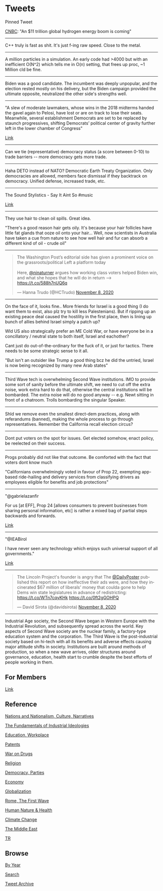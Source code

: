 # Tweets

Pinned Tweet

[CNBC](https://www.cnbc.com/2020/11/01/how-salt-caverns-may-trigger-11-trillion-hydrogen-energy-boom-.html):
"An $11 trillion global hydrogen energy boom is coming"

---

C++ truly is fast as shit. It's just f-ing raw speed. Close to the metal.

---

A million particles in a simulation. An early code had >4000 but with
an inefficient O(N^2) which tells me in O(n) setting, that frees up
proc, ~1 Million cld be fine.

---

Biden was a good candidate. The incumbent was deeply unpopular, and
the election rested mostly on his delivery, but the Biden campaign
provided the ultimate opposite, neutralized the other side's strengths
well.

---

"A slew of moderate lawmakers, whose wins in the 2018 midterms handed
the gavel again to Pelosi, have lost or are on track to lose their
seats. Meanwhile, several establishment Democrats are set to be
replaced by staunch progressives, shifting Democrats’ political center
of gravity further left in the lower chamber of Congress"

[Link](https://www.thedailybeast.com/the-house-didnt-flip-but-the-results-were-a-flop)

---

Can we tie (representative) democracy status (a score between 0-10) to
trade barriers -- more democracy gets more trade.

---

Haha DETO instead of NATO? Democratic Earth Treaty Organization. Only
democracies are allowed, members face dismissal if they backtrack on
democracy. Unified defense, increased trade, etc.

---

The Sound Stylistics - Say It Aint So \#music

[Link](https://youtu.be/iJxdjSXuOos)

---

They use hair to clean oil spills. Great idea.

"There's a good reason hair gets oily. It's because your hair follicles
have little fat glands that ooze oil onto your hair... Well, now
scientists in Australia have taken a cue from nature to see how well
hair and fur can absorb a different kind of oil - crude oil"

---

<blockquote class="twitter-tweet"><p lang="en" dir="ltr">The Washington Post’s editorial side has given a prominent voice on the grassroots/political Left a platform today<br><br>Here, ⁦<a href="https://twitter.com/ninaturner?ref_src=twsrc%5Etfw">@ninaturner</a>⁩ argues how working class voters helped Biden win, and what she hopes that he will do in return —&gt; <a href="https://t.co/588h7nUQ6q">https://t.co/588h7nUQ6q</a></p>&mdash; Hanna Trudo (@HCTrudo) <a href="https://twitter.com/HCTrudo/status/1325518585285009408?ref_src=twsrc%5Etfw">November 8, 2020</a></blockquote> <script async src="https://platform.twitter.com/widgets.js" charset="utf-8"></script>

---

On the face of it, looks fine.. More friends for Israel is a good
thing (I do want them to exist, also plz try to kill less
Palestenians). But if ripping up an existing peace deal caused the
hostility in the first place, then is lining up bunch of allies behind
Israel simply a patch up?

Wld US also strategically prefer an ME Cold War, or have everyone be
in a concillatory / neutral state to both itself, Israel and
eachother?

Cant just do out-of-the-ordinary for the fuck of it, or just for
tactics. There needs to be some strategic sense to it all.

"But isn't an outsider like Trump a good thing bcz he did the untried,
Israel is now being recognized by many new Arab states"

---

Third Wave tech is overwhelming Second Wave institutions. IMO to
provide some sort of sanity before the ultimate shift, we need to cut
off the extra noise, work extra hard to do that, otherwise the central
institutions will be bombarded. The extra noise will do no good anyway
-- e.g. Newt sitting in front of a chatroom. Trolls bombarding the
singular Speaker.

---

Shld we remove even the smallest direct-dem practices, along with
referandums (banned), making the whole process to go through
representatives. Remember the California recall election circus?

---

Dont put voters on the spot for issues. Get elected somehow, enact
policy, be reelected on their success.

---

Progs probably did not like that outcome. Be comforted with the fact
that voters dont know much

"Californians overwhelmingly voted in favour of Prop 22, exempting
app-based ride-hailing and delivery services from classifying drivers
as employees eligible for benefits and job protections"

---

"@gabrielazanfir

For us [at EFF], Prop 24 [allows consumers to prevent businesses from
sharing personal information, etc] is rather a mixed bag of partial
steps backwards and forwards.

[Link](https://mobile.twitter.com/cSchmon/status/1324057144619126791)

---

"@IEABirol

I have never seen any technology which enjoys such universal support
of all governments."

[Link](https://twitter.com/HydrogenCouncil/status/1318814969123786760)

---

<blockquote class="twitter-tweet"><p lang="en" dir="ltr">The Lincoln Project&#39;s founder is angry that The <a href="https://twitter.com/dailyposter?ref_src=twsrc%5Etfw">@DailyPoster</a> published this report on how ineffective their ads were, and how they incinerated $67 million of liberals&#39; money that coulda gone to help Dems win state legislatures in advance of redistricting: <a href="https://t.co/WTn7cqyKHk">https://t.co/WTn7cqyKHk</a> <a href="https://t.co/0ft2gGOHPQ">https://t.co/0ft2gGOHPQ</a></p>&mdash; David Sirota (@davidsirota) <a href="https://twitter.com/davidsirota/status/1325487694625927173?ref_src=twsrc%5Etfw">November 8, 2020</a></blockquote> <script async src="https://platform.twitter.com/widgets.js" charset="utf-8"></script>

---

Industrial Age society, the Second Wave began in Western Europe with
the Industrial Revolution, and subsequently spread across the
world. Key aspects of Second Wave society are the nuclear family, a
factory-type education system and the corporation. The Third Wave is
the post-industrial society based on hi-tech with all its benefits and
adverse effects causing major attitude shifts in society. Institutions
are built around methods of production, so when a new wave arrives,
older structures around governance, education, health start to crumble
despite the best efforts of people working in them.

## For Members

[Link](https://thirdwave-members.herokuapp.com)

## Reference

[Nations and Nationalism, Culture, Narratives](/2013/02/nations-and-nationalism.md)

[The Fundamentals of Industrial Ideologies](/2011/04/fundamentals-of-industrial-ideologies.md)

[Education, Workplace](2017/09/education-workplace.md)

[Patents](/2018/09/patents.md)

[War on Drugs](/2019/11/war-on-drugs.md)

[Religion](/2015/04/god-religion.md)

[Democracy, Parties](/2016/11/democracy.md)

[Economy](/2018/05/economy.md)

[Globalization](/2018/09/globalization.md)

[Rome, The First Wave](/2017/12/rome.md)

[Human Nature & Health](/2020/07/human-nature.md)

[Climate Change](/2018/12/climate.md)

[The Middle East](/2019/07/middleeast.md)

[TR](../tr)

## Browse

[By Year](years.md)

[Search](search.html)

[Tweet Archive](/tweets/README.md)



